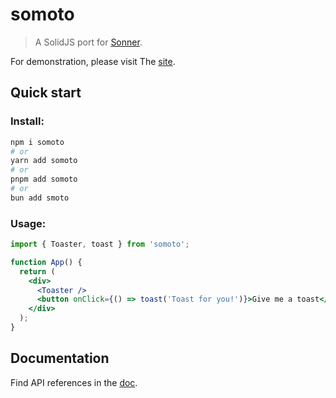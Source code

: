 # somoto

> A SolidJS port for [Sonner](https://github.com/emilkowalski/sonner).

For demonstration, please visit The [site](https://github.com/Oc1S/somo).

## Quick start

### Install:

```bash
npm i somoto
# or
yarn add somoto
# or
pnpm add somoto
# or
bun add smoto
```

### Usage:

```jsx
import { Toaster, toast } from 'somoto';

function App() {
  return (
    <div>
      <Toaster />
      <button onClick={() => toast('Toast for you!')}>Give me a toast</button>
    </div>
  );
}
```

## Documentation

Find API references in the [doc](https://github.com/Oc1S/somo).
